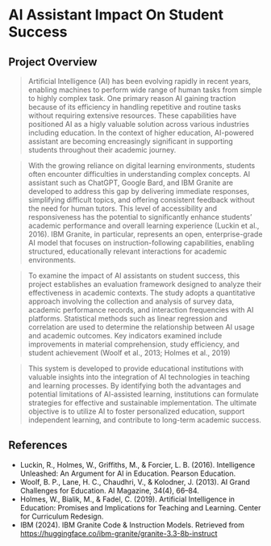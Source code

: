 # AI Assistant Impact On Student Success
## Project Overview
> Artificial Intelligence (AI) has been evolving rapidly in recent years, enabling machines to perform wide range of human tasks from simple to highly complex task. One primary reason AI gaining traction because of its efficiency in handling repetitive and routine tasks without requiring extensive resources. These capabilities have positioned AI as a higly valuable solution across various industries including education. In the context of higher education, AI-powered assistant are becoming encreasingly significant in supporting students throughout their academic journey.

> With the growing reliance on digital learning environments, students often encounter difficulties in understanding complex concepts. AI assistant such as ChatGPT, Google Bard, and IBM Granite are developed to address this gap by delivering immediate responses, simplifying difficult topics, and offering consistent feedback without the need for human tutors. This level of accessibility and responsiveness has the potential to significantly enhance students’ academic performance and overall learning experience (Luckin et al., 2016). IBM Granite, in particular, represents an open, enterprise-grade AI model that focuses on instruction-following capabilities, enabling structured, educationally relevant interactions for academic environments.

> To examine the impact of AI assistants on student success, this project establishes an evaluation framework designed to analyze their effectiveness in academic contexts. The study adopts a quantitative approach involving the collection and analysis of survey data, academic performance records, and interaction frequencies with AI platforms. Statistical methods such as linear regression and correlation are used to determine the relationship between AI usage and academic outcomes. Key indicators examined include improvements in material comprehension, study efficiency, and student achievement (Woolf et al., 2013; Holmes et al., 2019)

> This system is developed to provide educational institutions with valuable insights into the integration of AI technologies in teaching and learning processes. By identifying both the advantages and potential limitations of AI-assisted learning, institutions can formulate strategies for effective and sustainable implementation. The ultimate objective is to utilize AI to foster personalized education, support independent learning, and contribute to long-term academic success.





## References
- Luckin, R., Holmes, W., Griffiths, M., & Forcier, L. B. (2016). Intelligence Unleashed: An Argument for AI in Education. Pearson Education.
- Woolf, B. P., Lane, H. C., Chaudhri, V., & Kolodner, J. (2013). AI Grand Challenges for Education. AI Magazine, 34(4), 66–84.
- Holmes, W., Bialik, M., & Fadel, C. (2019). Artificial Intelligence in Education: Promises and Implications for Teaching and Learning. Center for Curriculum Redesign.
- IBM (2024). IBM Granite Code & Instruction Models. Retrieved from https://huggingface.co/ibm-granite/granite-3.3-8b-instruct
